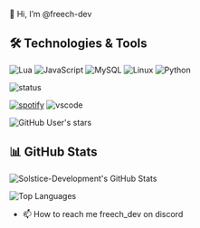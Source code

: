 👋 Hi, I’m @freech-dev

## 🛠️ Technologies & Tools

![Lua](https://img.shields.io/badge/-Lua-000?&logo=Lua)
![JavaScript](https://img.shields.io/badge/-JavaScript-000?&logo=JavaScript)
![MySQL](https://img.shields.io/badge/-MySQL-000?&logo=MySQL)
![Linux](https://img.shields.io/badge/-Linux-000?&logo=Linux)
![Python](https://img.shields.io/badge/-Python-000?&logo=Python)

![status](https://api.statusbadges.me/badge/status/889146177440874536?simple=true&style=for-the-badge)

[![spotify](https://api.statusbadges.me/badge/spotify/889146177440874536?style=for-the-badge)](https://api.statusbadges.me/openspotify/889146177440874536)
![vscode](https://api.statusbadges.me/badge/vscode/889146177440874536?style=for-the-badge)


![GitHub User's stars](https://img.shields.io/github/stars/freech-dev)



## 📊 GitHub Stats

![Solstice-Development's GitHub Stats](https://github-readme-stats.vercel.app/api?username=freech-dev&show_icons=true&count_private=true&theme=dark)

![Top Languages](https://github-readme-stats.vercel.app/api/top-langs/?username=freech-dev&layout=compact&theme=dark)

- 📫 How to reach me freech_dev on discord
